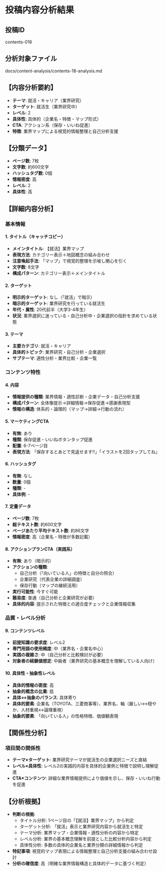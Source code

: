 # 投稿内容分析結果

## 投稿ID
contents-018

## 分析対象ファイル
docs/content-analysis/contents-18-analysis.md

## 【内容分析要約】
- **テーマ**: 就活・キャリア（業界研究）
- **ターゲット**: 就活生（業界研究中）
- **レベル**: 2
- **具体性**: 具体的（企業名・特徴・マップ形式）
- **CTA**: アクション系（保存・いいね促進）
- **特徴**: 業界マップによる視覚的情報整理と自己分析支援

## 【分類データ】
- **ページ数**: 7枚
- **文字数**: 約600文字
- **ハッシュタグ数**: 0個
- **情報密度**: 高
- **レベル**: 2
- **具体性**: 高

## 【詳細内容分析】

### 基本情報
#### 1. タイトル（キャッチコピー）
- **メインタイトル**: 【就活】業界マップ
- **表現方法**: カテゴリー表示＋地図概念の組み合わせ
- **注意喚起手法**: 「マップ」で視覚的整理を示唆し関心を引く
- **文字数**: 8文字
- **構成パターン**: カテゴリー表示＋メインタイトル

#### 2. ターゲット
- **明示的ターゲット**: なし（「就活」で暗示）
- **暗示的ターゲット**: 業界研究を行っている就活生
- **年代・属性**: 20代前半（大学3-4年生）
- **状況**: 業界選択に迷っている・自己分析中・企業選択の指針を求めている状態

#### 3. テーマ
- **主要カテゴリ**: 就活・キャリア
- **具体的トピック**: 業界研究・自己分析・企業選択
- **サブテーマ**: 適性分析・業界比較・企業一覧

### コンテンツ特性
#### 4. 内容
- **情報提供の種類**: 業界情報・適性診断・企業データ・自己分析支援
- **構成パターン**: 全体像提示→詳細情報→保存促進→感謝表現型
- **情報の構造**: 体系的・論理的（マップ→詳細→行動の流れ）

#### 5. マーケティングCTA
- **有無**: あり
- **種類**: 保存促進・いいねボタンタップ促進
- **配置**: 6-7ページ目
- **表現方法**: 「保存するとあとで見返せます‼」「イラストを2回タップしてね」

#### 6. ハッシュタグ
- **有無**: なし
- **数量**: 0個
- **種類**: -
- **具体例**: -

#### 7. 定量データ
- **ページ数**: 7枚
- **総テキスト数**: 約600文字
- **ページあたり平均テキスト数**: 約86文字
- **情報密度**: 高（企業名・特徴が多数記載）

#### 8. アクションプランCTA（実践系）
- **有無**: あり（暗示的）
- **アクションの種類**: 
  - 自己分析（「向いている人」の特徴と自分の照合）
  - 企業研究（代表企業の詳細調査）
  - 保存行動（マップの継続活用）
- **実行可能性**: 今すぐ可能
- **難易度**: 普通（自己分析と企業研究が必要）
- **具体的内容**: 提示された特徴との適合度チェックと企業情報収集

### 品質・レベル分析
#### 9. コンテンツレベル
- **前提知識の要求度**: レベル2
- **専門用語の使用頻度**: 中（業界名・企業名中心）
- **実践の複雑さ**: 中（自己分析と比較検討が必要）
- **対象者の経験値想定**: 中級者（業界研究の基本概念を理解している人向け）

#### 10. 具体性・抽象性レベル
- **具体的情報の密度**: 高
- **抽象的概念の比重**: 低
- **具体↔抽象のバランス**: 具体寄り
- **具体的要素**: 企業名（TOYOTA、三菱商事等）、業界名、軸（厳しい↔穏やか、人材重視↔論理重視）
- **抽象的要素**: 「向いている人」の性格特徴、価値観表現

## 【関係性分析】
### 項目間の関係性
- **テーマ×ターゲット**: 業界研究テーマが就活生の企業選択ニーズと直結
- **レベル×具体性**: レベル2の実践的内容を具体的企業例と特徴で説明し理解促進
- **CTA×コンテンツ**: 詳細な業界情報提供により価値を示し、保存・いいね行動を促進

## 【分析根拠】
- **判断の根拠**: 
  - タイトル分析: 1ページ目の「【就活】業界マップ」から判定
  - ターゲット分析: 「就活」表示と業界研究内容から就活生と特定
  - テーマ分析: 業界マップ・企業情報・適性分析の内容から特定
  - レベル分析: 業界の基本概念理解を前提とした比較分析内容から判定
  - 具体性分析: 多数の具体的企業名と業界分類の詳細情報から判定
- **特記事項**: 視覚的マップ表現による情報整理と自己分析支援の組み合わせ設計
- **分析の確信度**: 高（明確な業界情報構造と具体的データに基づく判定）